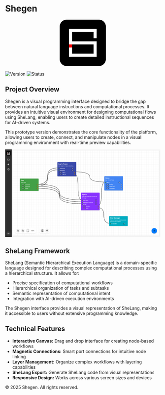 # Shegen

<p align="center">
  <img src="assets/icons/shegen_logo_dark.png" alt="Shegen Logo" width="150">
</p>

![Version](https://img.shields.io/badge/Version-1.0.0-blue.svg) ![Status](https://img.shields.io/badge/Status-Prototype-orange.svg)

## Project Overview

Shegen is a visual programming interface designed to bridge the gap between natural language instructions and computational processes. It provides an intuitive visual environment for designing computational flows using SheLang, enabling users to create detailed instructional sequences for AI-driven systems.

This prototype version demonstrates the core functionality of the platform, allowing users to create, connect, and manipulate nodes in a visual programming environment with real-time preview capabilities.

<p align="center">
  <img src="shegenv1.0.png" alt="Shegen">
</p>

## SheLang Framework

SheLang (Semantic Hierarchical Execution Language) is a domain-specific language designed for describing complex computational processes using a hierarchical structure. It allows for:

- Precise specification of computational workflows
- Hierarchical organization of tasks and subtasks
- Semantic representation of computational intent
- Integration with AI-driven execution environments

The Shegen interface provides a visual representation of SheLang, making it accessible to users without extensive programming knowledge.

## Technical Features

- **Interactive Canvas:** Drag and drop interface for creating node-based workflows
- **Magnetic Connections:** Smart port connections for intuitive node linking
- **Layer Management:** Organize complex workflows with layering capabilities
- **SheLang Export:** Generate SheLang code from visual representations
- **Responsive Design:** Works across various screen sizes and devices

© 2025 Shegen. All rights reserved. 
